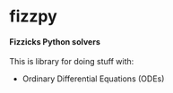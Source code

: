 # fizzpy

#### Fizzicks Python solvers

This is library for doing stuff with:
* Ordinary Differential Equations (ODEs)
